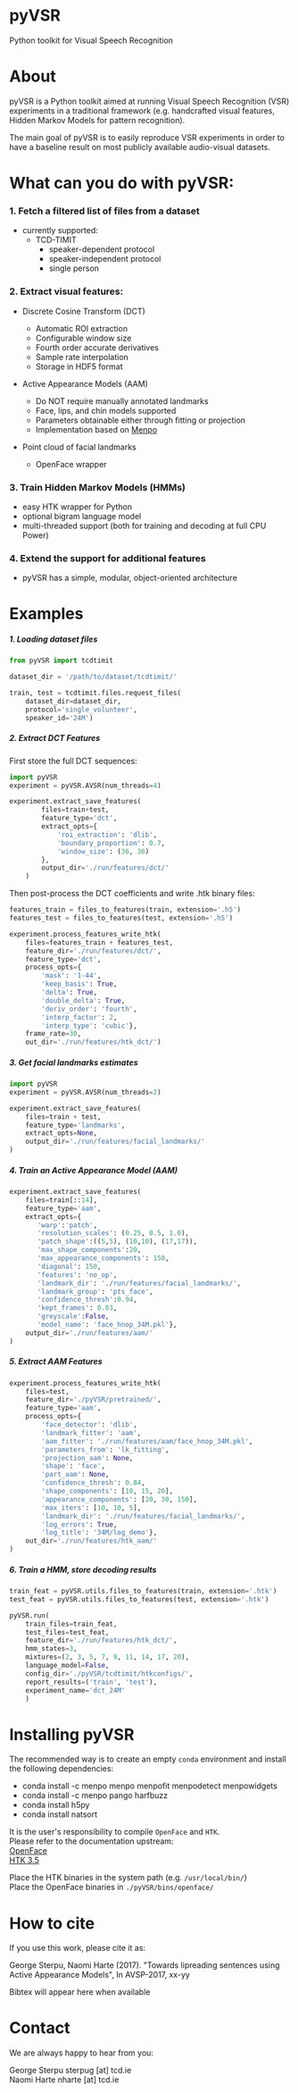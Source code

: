 # pyVSR
Python toolkit for Visual Speech Recognition

# About

pyVSR is a Python toolkit aimed at running Visual Speech Recognition (VSR) experiments in a traditional framework (e.g. handcrafted visual features, Hidden Markov Models for pattern recognition).

The main goal of pyVSR is to easily reproduce VSR experiments in order to have a baseline result on most publicly available audio-visual datasets.

# What can you do with pyVSR:

### 1. Fetch a filtered list of files from a dataset
  * currently supported: 
    * TCD-TIMIT
      * speaker-dependent protocol
      * speaker-independent protocol
      * single person
### 2. Extract visual features:
  * Discrete Cosine Transform (DCT)
    * Automatic ROI extraction
    * Configurable window size
    * Fourth order accurate derivatives
    * Sample rate interpolation
    * Storage in HDF5 format
    
  * Active Appearance Models (AAM)
    * Do NOT require manually annotated landmarks
    * Face, lips, and chin models supported
    * Parameters obtainable either through fitting or projection
    * Implementation based on [Menpo](http://www.menpo.org/)
    
  * Point cloud of facial landmarks 
    * OpenFace wrapper
   
### 3. Train Hidden Markov Models (HMMs)
  * easy HTK wrapper for Python 
  * optional bigram language model
  * multi-threaded support (both for training and decoding at full CPU Power)
  
### 4. Extend the support for additional features
  * pyVSR has a simple, modular, object-oriented architecture

# Examples
##### 1. Loading dataset files
```python
from pyVSR import tcdtimit

dataset_dir = '/path/to/dataset/tcdtimit/'

train, test = tcdtimit.files.request_files(
    dataset_dir=dataset_dir,
    protocol='single_volunteer',
    speaker_id='24M')
```

##### 2. Extract DCT Features
First store the full DCT sequences:
```python
import pyVSR
experiment = pyVSR.AVSR(num_threads=4)  

experiment.extract_save_features(
        files=train+test,
        feature_type='dct',
        extract_opts={
            'roi_extraction': 'dlib',
            'boundary_proportion': 0.7,
            'window_size': (36, 36)
        },
        output_dir='./run/features/dct/'
    )
```

Then post-process the DCT coefficients and write .htk binary files:

```python
features_train = files_to_features(train, extension='.h5')
features_test = files_to_features(test, extension='.h5')

experiment.process_features_write_htk(
    files=features_train + features_test,
    feature_dir='./run/features/dct/',
    feature_type='dct',
    process_opts={
        'mask': '1-44',
        'keep_basis': True,
        'delta': True,
        'double_delta': True,
        'deriv_order': 'fourth',
        'interp_factor': 2,
        'interp_type': 'cubic'},
    frame_rate=30,
    out_dir='./run/features/htk_dct/')
```

##### 3. Get facial landmarks estimates
```python
import pyVSR
experiment = pyVSR.AVSR(num_threads=2)

experiment.extract_save_features(
    files=train + test,
    feature_type='landmarks',
    extract_opts=None,
    output_dir='./run/features/facial_landmarks/'
)
```

##### 4. Train an Active Appearance Model (AAM)
```python
experiment.extract_save_features(
    files=train[::14],
    feature_type='aam',
    extract_opts={
       'warp':'patch',
       'resolution_scales': (0.25, 0.5, 1.0),
       'patch_shape':((5,5), (10,10), (17,17)),
       'max_shape_components':20,
       'max_appearance_components': 150,
       'diagonal': 150,
       'features': 'no_op',
       'landmark_dir': './run/features/facial_landmarks/',
       'landmark_group': 'pts_face',
       'confidence_thresh':0.94,
       'kept_frames': 0.03,
       'greyscale':False,
       'model_name': 'face_hnop_34M.pkl'},
    output_dir='./run/features/aam/'
)
```
  
##### 5. Extract AAM Features
```python
experiment.process_features_write_htk(
    files=test,
    feature_dir='./pyVSR/pretrained/',
    feature_type='aam',
    process_opts={
        'face_detector': 'dlib',
        'landmark_fitter': 'aam',
        'aam_fitter': './run/features/aam/face_hnop_34M.pkl',
        'parameters_from': 'lk_fitting',
        'projection_aam': None,
        'shape': 'face',
        'part_aam': None,
        'confidence_thresh': 0.84,
        'shape_components': [10, 15, 20],
        'appearance_components': [20, 30, 150],
        'max_iters': [10, 10, 5],
        'landmark_dir': './run/features/facial_landmarks/',
        'log_errors': True,
        'log_title': '34M/log_demo'},
    out_dir='./run/features/htk_aam/'
)
```

##### 6. Train a HMM, store decoding results

```python
train_feat = pyVSR.utils.files_to_features(train, extension='.htk')
test_feat = pyVSR.utils.files_to_features(test, extension='.htk')

pyVSR.run(
    train_files=train_feat,
    test_files=test_feat,
    feature_dir='./run/features/htk_dct/',
    hmm_states=3,
    mixtures=(2, 3, 5, 7, 9, 11, 14, 17, 20),
    language_model=False,
    config_dir='./pyVSR/tcdtimit/htkconfigs/',
    report_results=('train', 'test'),
    experiment_name='dct_24M'
    )
```


# Installing pyVSR
The recommended way is to create an empty `conda` environment and install the following dependencies:

* conda install -c menpo menpo menpofit menpodetect menpowidgets
* conda install -c menpo pango harfbuzz
* conda install h5py
* conda install natsort

It is the user's responsibility to compile `OpenFace` and `HTK`.\
Please refer to the documentation upstream:\
[OpenFace](https://github.com/TadasBaltrusaitis/OpenFace)\
[HTK 3.5](http://htk.eng.cam.ac.uk/download.shtml)

Place the HTK binaries in the system path (e.g. `/usr/local/bin/`)\
Place the OpenFace binaries in `./pyVSR/bins/openface/`


# How to cite
If you use this work, please cite it as:

George Sterpu, Naomi Harte (2017). 
"Towards lipreading sentences using Active Appearance Models",
In AVSP-2017, xx-yy

Bibtex will appear here when available
# Contact
We are always happy to hear from you:

George Sterpu sterpug [at] tcd.ie \
Naomi Harte nharte [at] tcd.ie
